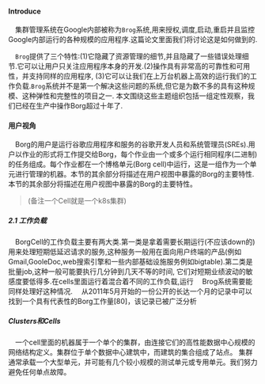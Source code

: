 #### Introduce
&emsp;集群管理系统在Google内部被称为`Brog`系统,用来授权,调度,启动,重启并且监控Google内部运行的各种规模的应用程序.这篇论文里面我们将讨论这是如何做到的.

&emsp;`Brog`提供了三个特性:(1)它隐藏了资源管理的细节,并且隐藏了一些错误处理细节.它可以让用户只关注应用程序本身的开发.(2)操作具有非常高的可靠性和可用性，并支持同样的应用程序, (3)它可以让我们在上万台机器上高效的运行我们的工作负载.`Brog`系统并不是第一个解决这些问题的系统,但它是为数不多的具有这种规模、这种弹性和完整性的项目之一. 本文围绕这些主题组织包括一组定性观察，我们已经在生产中操作Borg超过十年了.

#### 用户视角
&emsp;Borg的用户是运行谷歌应用程序和服务的谷歌开发人员和系统管理员(SREs).用户以作业的形式将工作提交给Borg，每个作业由一个或多个运行相同程序(二进制)的任务组成。每个作业都在一个博格单元(Borg cell)中运行，这是一组作为一个单元进行管理的机器。本节的其余部分将描述在用户视图中暴露的Borg的主要特性. 本节的其余部分将描述在用户视图中暴露的Borg的主要特性。
> (备注一个Cell就是一个k8s集群)

##### 2.1 工作负载
&emsp;BorgCell的工作负载主要有两大类.第一类是拿着需要长期运行(不应该down的)用来处理短期低延迟请求的服务,这种服务一般用在面向用户终端的产品(例如Gmail,GooleDoc,web搜索引擎和一些内部基础设施服务例如bigtable).第二类是批量job,这种一般可能要执行几分钟到几天不等的时间, 它们对短期业绩波动的敏感度要低得多.在cells里面运行着混合着不同的工作负载,运行
&emsp;Brog系统需要能同样处理好这种情况.
&emsp;从2011年5月开始的一份公开的长达一个月的记录中可以找到一个具有代表性的Borg工作量[80]，该记录已被广泛分析

##### Clusters和Cells
&emsp;一个cell里面的机器属于一个单个的集群，由连接它们的高性能数据中心规模的网络结构定义。集群位于单个数据中心建筑中，而建筑的集合组成了站点。 集群通常承载一个大型单元，并可能有几个较小规模的测试单元或专用单元。我们努力避免任何单点故障。


 
